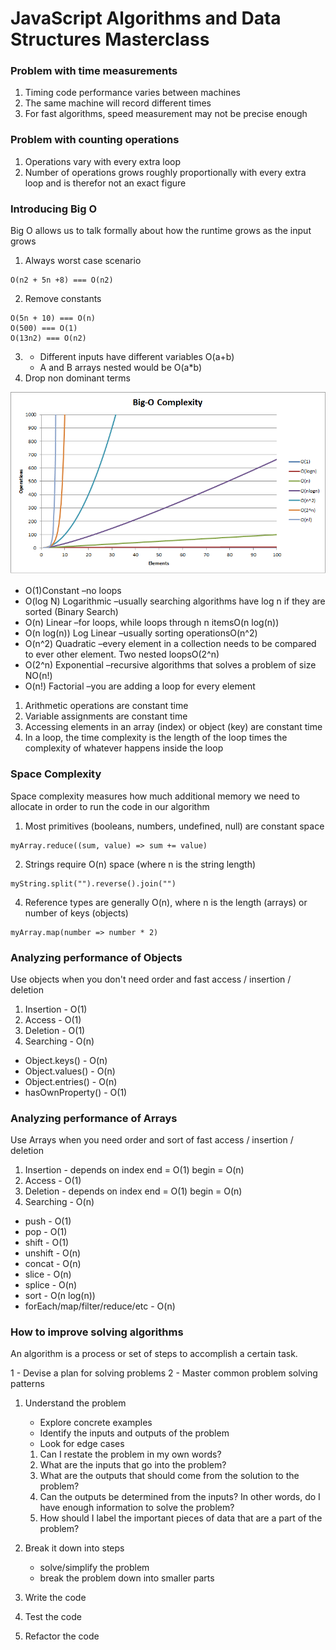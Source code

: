 # JavaScript Algorithms and Data Structures Masterclass

### Problem with time measurements
1. Timing code performance varies between machines
2. The same machine will record different times
3. For fast algorithms, speed measurement may not be precise enough

### Problem with counting operations
1. Operations vary with every extra loop
2. Number of operations grows roughly proportionally with every extra loop and is therefor not an exact figure

### Introducing Big O
Big O allows us to talk formally about how the runtime grows as the input grows

1. Always worst case scenario
```
O(n2 + 5n +8) === O(n2)
```
2. Remove constants
```
O(5n + 10) === O(n)
O(500) === O(1)
O(13n2) === O(n2)
```
3. - Different inputs have different variables O(a+b)
   - A and B arrays nested would be O(a*b)
4. Drop non dominant terms

![Big O Chart](big-o-chart.png)

- O(1)Constant –no loops
- O(log N) Logarithmic –usually searching algorithms have log n if they are sorted (Binary Search)
- O(n) Linear –for loops, while loops through n itemsO(n log(n))
- O(n log(n)) Log Linear –usually sorting operationsO(n^2)
- O(n^2) Quadratic –every element in a collection needs to be compared to ever other element. Two nested loopsO(2^n)
- O(2^n) Exponential –recursive algorithms that solves a problem of size NO(n!)
- O(n!) Factorial –you are adding a loop for every element

1. Arithmetic operations are constant time
2. Variable assignments are constant time
3. Accessing elements in an array (index) or object (key) are constant time
4. In a loop, the time complexity is the length of the loop times the complexity of whatever happens inside the loop

### Space Complexity
Space complexity measures how much additional memory we need to allocate in order to run the code in our algorithm

1. Most primitives (booleans, numbers, undefined, null) are constant space
```
myArray.reduce((sum, value) => sum += value)
```
2. Strings require O(n) space (where n is the string length)
```
myString.split("").reverse().join("")
```
4. Reference types are generally O(n), where n is the length (arrays) or number of keys (objects)
```
myArray.map(number => number * 2)
```

### Analyzing performance of Objects
Use objects when you don't need order and fast access / insertion / deletion
1. Insertion - O(1)
2. Access - O(1)
3. Deletion - O(1)
4. Searching - O(n)

- Object.keys() - O(n)
- Object.values() - O(n)
- Object.entries() - O(n)
- hasOwnProperty() - O(1)

### Analyzing performance of Arrays
Use Arrays when you need order and sort of fast access / insertion / deletion
1. Insertion - depends on index end = O(1) begin = O(n)
2. Access - O(1)
3. Deletion - depends on index end = O(1) begin = O(n)
4. Searching - O(n)

- push - O(1)
- pop - O(1)
- shift - O(1)
- unshift - O(n)
- concat - O(n)
- slice - O(n)
- splice - O(n)
- sort - O(n log(n))
- forEach/map/filter/reduce/etc - O(n)

### How to improve solving algorithms
An algorithm is a process or set of steps to accomplish a certain task.

1 - Devise a plan for solving problems
2 - Master common problem solving patterns

1. Understand the problem
   - Explore concrete examples
   - Identify the inputs and outputs of the problem
   - Look for edge cases
   1.  Can I restate the problem in my own words?
   2.  What are the inputs that go into the problem?
   3.  What are the outputs that should come from the solution to the problem?
   4.  Can the outputs be determined from the inputs? In other words, do I have enough information to solve the problem?
   5.  How should I label the important pieces of data that are a part of the problem?

2. Break it down into steps
   - solve/simplify the problem
   - break the problem down into smaller parts

3. Write the code
4. Test the code
5. Refactor the code